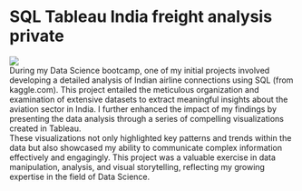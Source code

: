 # SQL Tableau India freight analysis private

![](https://github.com/konradmakosa/SQL-Tableau-India-freight-analysis-private/blob/main/images/sql-tableau.gif)
<br>
During my Data Science bootcamp, one of my initial projects involved developing a detailed analysis of Indian airline connections using SQL (from kaggle.com). This project entailed the meticulous organization and examination of extensive datasets to extract meaningful insights about the aviation sector in India. I further enhanced the impact of my findings by presenting the data analysis through a series of compelling visualizations created in Tableau. <br>
These visualizations not only highlighted key patterns and trends within the data but also showcased my ability to communicate complex information effectively and engagingly. This project was a valuable exercise in data manipulation, analysis, and visual storytelling, reflecting my growing expertise in the field of Data Science.
